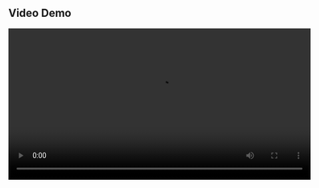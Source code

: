 ## Video Demo


<video controls width="600">
  <source src="Eߣ�B��B��B�B�B��matroskaB��B��S�g�������I�f�*ױ�B@M��ChromeWA�ChromeT�k���ׁsŇv��Մ�����V_MPEG4/ISO/AVC����V��" type="video/webm">
  Your browser does not support the video tag.
</video>

